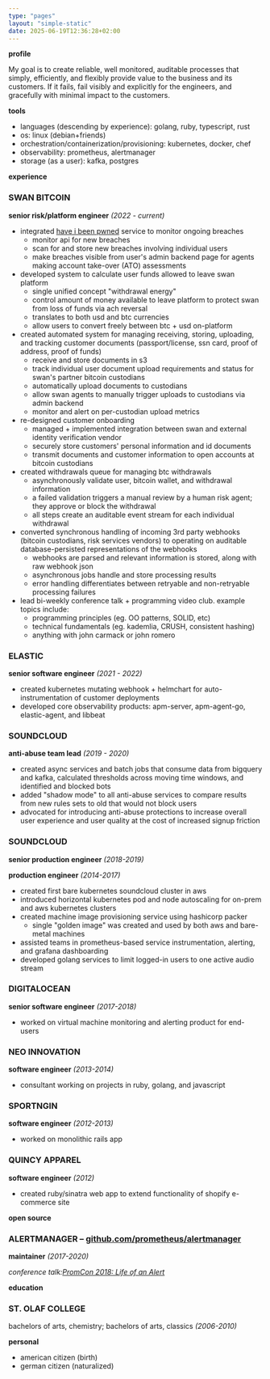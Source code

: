 ```yaml
---
type: "pages"
layout: "simple-static"
date: 2025-06-19T12:36:28+02:00
---
```


**profile**

My goal is to create reliable, well monitored, auditable processes that simply, efficiently, and flexibly provide value to the business and its customers. If it fails, fail visibly and explicitly for the engineers, and gracefully with minimal impact to the customers.

**tools**

- languages (descending by experience): golang, ruby, typescript, rust
- os: linux (debian+friends)
- orchestration/containerization/provisioning: kubernetes, docker, chef
- observability: prometheus, alertmanager
- storage (as a user): kafka, postgres

**experience**

### **SWAN BITCOIN**

**senior risk/platform engineer** *(2022 \- current)*

* integrated [have i been pwned](https://haveibeenpwned.com) service to monitor ongoing breaches
  * monitor api for new breaches
  * scan for and store new breaches involving individual users
  * make breaches visible from user's admin backend page for agents making account take-over (ATO) assessments
* developed system to calculate user funds allowed to leave swan platform
  * single unified concept "withdrawal energy"
  * control amount of money available to leave platform to protect swan from loss of funds via ach reversal
  * translates to both usd and btc currencies
  * allow users to convert freely between btc + usd on-platform
* created automated system for managing receiving, storing, uploading, and tracking customer documents (passport/license, ssn card, proof of address, proof of funds)
  * receive and store documents in s3
  * track individual user document upload requirements and status for swan's partner bitcoin custodians
  * automatically upload documents to custodians
  * allow swan agents to manually trigger uploads to custodians via admin backend
  * monitor and alert on per-custodian upload metrics
* re-designed customer onboarding
  * managed \+ implemented integration between swan and external identity verification vendor
  * securely store customers' personal information and id documents
  * transmit documents and customer information to open accounts at bitcoin custodians
* created withdrawals queue for managing btc withdrawals
  * asynchronously validate user, bitcoin wallet, and withdrawal information
  * a failed validation triggers a manual review by a human risk agent; they approve or block the withdrawal
  * all steps create an auditable event stream for each individual withdrawal
* converted synchronous handling of incoming 3rd party webhooks (bitcoin custodians, risk services vendors) to operating on auditable database-persisted representations of the webhooks
  * webhooks are parsed and relevant information is stored, along with raw webhook json
  * asynchronous jobs handle and store processing results
  * error handling differentiates between retryable and non-retryable processing failures
* lead bi-weekly conference talk \+ programming video club. example topics include:
  * programming principles (eg. OO patterns, SOLID, etc)
  * technical fundamentals (eg. kademlia, CRUSH, consistent hashing)
  * anything with john carmack or john romero

### **ELASTIC**

**senior software engineer** *(2021 \- 2022\)*

* created kubernetes mutating webhook \+ helmchart for auto-instrumentation of customer deployments
* developed core observability products: apm-server, apm-agent-go, elastic-agent, and libbeat

### **SOUNDCLOUD**

**anti-abuse team lead** *(2019 \- 2020\)*

* created async services and batch jobs that consume data from bigquery and kafka, calculated thresholds across moving time windows, and identified and blocked bots
* added "shadow mode" to all anti-abuse services to compare results from new rules sets to old that would not block users
* advocated for introducing anti-abuse protections to increase overall user experience and user quality at the cost of increased signup friction

### **SOUNDCLOUD**

**senior production engineer** *(2018-2019)*

**production engineer** *(2014-2017)*

* created first bare kubernetes soundcloud cluster in aws
* introduced horizontal kubernetes pod and node autoscaling for on-prem and aws kubernetes clusters
* created machine image provisioning service using hashicorp packer
  * single "golden image" was created and used by both aws and bare-metal machines
* assisted teams in prometheus-based service instrumentation, alerting, and grafana dashboarding
* developed golang services to limit logged-in users to one active audio stream

### **DIGITALOCEAN**

**senior software engineer** *(2017-2018)*

* worked on virtual machine monitoring and alerting product for end-users

### **NEO INNOVATION**

**software engineer** *(2013-2014)*

* consultant working on projects in ruby, golang, and javascript

### **SPORTNGIN**

**software engineer** *(2012-2013)*

* worked on monolithic rails app

### **QUINCY APPAREL**

**software engineer** *(2012)*

* created ruby/sinatra web app to extend functionality of shopify e-commerce site

**open source**

### **ALERTMANAGER – [github.com/prometheus/alertmanager](http://github.com/prometheus/alertmanager)**

**maintainer** *(2017-2020)*

*conference talk:[PromCon 2018: Life of an Alert](https://youtu.be/PUdjca23Qa4)*

**education**

### **ST. OLAF COLLEGE**

bachelors of arts, chemistry; bachelors of arts, classics *(2006-2010)*

**personal**

* american citizen (birth)
* german citizen (naturalized)

